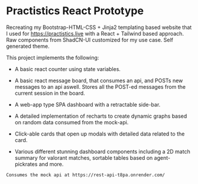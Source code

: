 # Practistics React Prototype

Recreating my Bootstrap-HTML-CSS + Jinja2 templating based website that I used for https://practistics.live with a React + Tailwind based approach. Raw components from ShadCN-UI customized for my use case. Self generated theme. 

This project implements the following:

- A basic react counter using state variables.

- A basic react message board, that consumes an api, and POSTs new messages to an api aswell. Stores all the POST-ed messages from the current session in the board.

- A web-app type SPA dashboard with a retractable side-bar.

- A detailed implementation of recharts to create dynamic graphs based on random data consumed from the mock-api.

- Click-able cards that open up modals with detailed data related to the card.

- Various different stunning dashboard components including a 2D match summary for valorant matches, sortable tables based on agent-pickrates and more.

`Consumes the mock api at https://rest-api-t8pa.onrender.com/`
